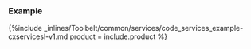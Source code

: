<!--  usedin: [ _legacy_docker/Toolbelt/services-v1.md, _maestro/Toolbelt/services-v1.md, _node/toolbelt/services-v1.md, _rails/Toolbelt/services-v1.md] -->


### Example



{%include _inlines/Toolbelt/common/services/code_services_example-cxservicesl-v1.md  product = include.product %}





